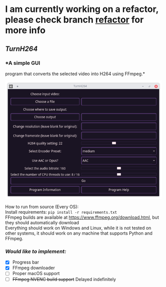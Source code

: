 
# I am currently working on a refactor, please check branch <a href="https://github.com/craftnut/TurnH264/tree/refactor">refactor</a> for more info

## *TurnH264*

### *A simple GUI 
program that converts the selected video into H264 using FFmpeg.*

<p align="center">
<img src="screenshot.png">
</p>

How to run from source (Every OS): </br>
Install requirements: ``pip install -r requirements.txt`` </br>
FFmpeg builds are available at https://www.ffmpeg.org/download.html, but they should automatically download </br>
Everything should work on Windows and Linux, while it is not tested on other systems, it should work on any machine that supports Python and FFmpeg. </br>

### *Would like to implement:*
-   [X] Progress bar
-   [X] FFmpeg downloader
-   [ ] Proper macOS support
-   [ ] ~~FFmpeg NVENC build support~~ Delayed indefinitely